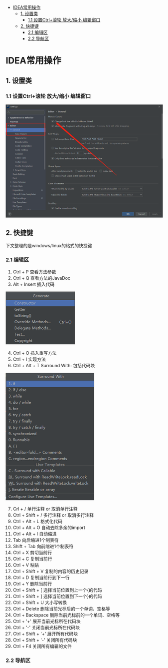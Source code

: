 - [IDEA常用操作](#idea常用操作)
  - [1. 设置类](#1-设置类)
    - [1.1 设置Ctrl+滚轮 放大/缩小 编辑窗口](#11-设置ctrl滚轮-放大缩小-编辑窗口)
  - [2. 快捷键](#2-快捷键)
    - [2.1 编辑区](#21-编辑区)
    - [2.2 导航区](#22-导航区)

# IDEA常用操作

## 1. 设置类

### 1.1 设置Ctrl+滚轮 放大/缩小 编辑窗口

<div style="align: center">
    <img src="./images/ctrl_wheel.png"/>
</div>


## 2. 快捷键

下文整理的是windows/linux的格式的快捷键

### 2.1 编辑区

1. Ctrl + P  查看方法参数
2. Ctrl + Q  查看方法的JavaDoc
3. Alt  + Insert 插入代码

![](./images/ctrl_insert.png)

4. Ctrl + O 插入重写方法
5. Ctrl + I 实现方法
6. Ctrl + Alt + T Surround With: 包括代码块

![](./images/ctrl_alt_t.png)

7. Crl + / 单行注释 or 取消单行注释
8. Ctrl + Shift + / 多行注释 or 取消多行注释
9. Ctrl + Alt + L 格式化代码
10. Ctrl + Alt + O 自动去除多余的import
11. Ctrl + Alt + I 自动缩进
12. Tab 向后缩进1个制表符
13. Shift + Tab 向前缩进1个制表符
14. Ctrl + X 剪切当前行
15. Ctrl + C 复制当前行
16. Ctrl + V 粘贴
17. Ctrl + Shift + V 复制的内容的历史记录
18. Ctrl + D 复制当前行到下一行
19. Ctrl + Y 删除当前行
20. Ctrl + Shift + [ 选择当前位置到上一个{的代码
21. Ctrl + Shift + ] 选择当前位置到下一个}的代码
22. Ctrl + Shift + U 大小写转换
23. Ctrl + Delete 删除当前光标后的一个单词、空格等
24. Ctrl + Backspace 删除当前光标前的一个单词、空格等
25. Ctrl + '+' 展开当前光标所在代码块
26. Ctrl + '-' 关闭当前光标所在代码块
27. Ctrl + Shift + '+'  展开所有代码块
28. Ctrl + Shift + '-'  关闭所有代码块
29. Ctrl + F4 关闭所有编辑的文件

### 2.2 导航区

